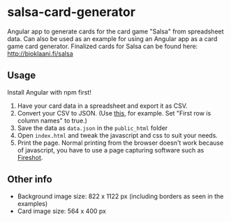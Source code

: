 # salsa-card-generator
Angular app to generate cards for the card game "Salsa" from spreadsheet data. Can also be used as an example for using an Angular app as a card game card generator. Finalized cards for Salsa can be found here: http://bioklaani.fi/salsa

## Usage
Install Angular with npm first!

1. Have your card data in a spreadsheet and export it as CSV.
2. Convert your CSV to JSON. (Use [this](http://www.convertcsv.com/csv-to-json.htm), for example. Set "First row is column names" to true.)
3. Save the data as `data.json` in the `public_html` folder
4. Open `index.html` and tweak the javascript and css to suit your needs.
5. Print the page. Normal printing from the browser doesn't work because of javascript, you have to use a page capturing software such as [Fireshot](http://getfireshot.com/).

## Other info

- Background image size: 822 x 1122 px (including borders as seen in the examples)
- Card image size: 564 x 400 px
